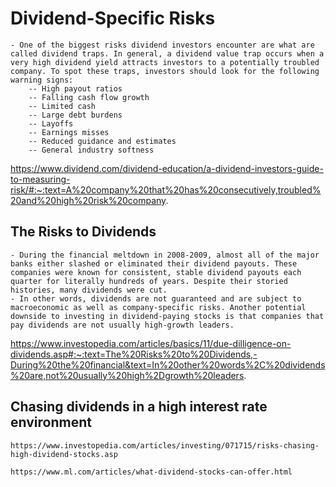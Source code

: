 # Dividend-Specific Risks

    - One of the biggest risks dividend investors encounter are what are called dividend traps. In general, a dividend value trap occurs when a very high dividend yield attracts investors to a potentially troubled company. To spot these traps, investors should look for the following warning signs:
        -- High payout ratios
        -- Falling cash flow growth
        -- Limited cash
        -- Large debt burdens
        -- Layoffs
        -- Earnings misses
        -- Reduced guidance and estimates
        -- General industry softness
https://www.dividend.com/dividend-education/a-dividend-investors-guide-to-measuring-risk/#:~:text=A%20company%20that%20has%20consecutively,troubled%20and%20high%20risk%20company.


## The Risks to Dividends
    - During the financial meltdown in 2008-2009, almost all of the major banks either slashed or eliminated their dividend payouts. These companies were known for consistent, stable dividend payouts each quarter for literally hundreds of years. Despite their storied histories, many dividends were cut.
    - In other words, dividends are not guaranteed and are subject to macroeconomic as well as company-specific risks. Another potential downside to investing in dividend-paying stocks is that companies that pay dividends are not usually high-growth leaders. 
https://www.investopedia.com/articles/basics/11/due-dilligence-on-dividends.asp#:~:text=The%20Risks%20to%20Dividends,-During%20the%20financial&text=In%20other%20words%2C%20dividends%20are,not%20usually%20high%2Dgrowth%20leaders.


## Chasing dividends in a high interest rate environment
    https://www.investopedia.com/articles/investing/071715/risks-chasing-high-dividend-stocks.asp

    https://www.ml.com/articles/what-dividend-stocks-can-offer.html 